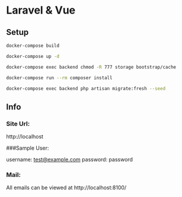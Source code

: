# Laravel & Vue

## Setup

```sh
docker-compose build
```

```sh
docker-compose up -d
```

```sh
docker-compose exec backend chmod -R 777 storage bootstrap/cache
```

```sh
docker-compose run --rm composer install
```

```sh
docker-compose exec backend php artisan migrate:fresh --seed
```

## Info

### Site Url: 

http://localhost

###Sample User:

username: test@example.com
password: password

### Mail:

All emails can be viewed at http://localhost:8100/


